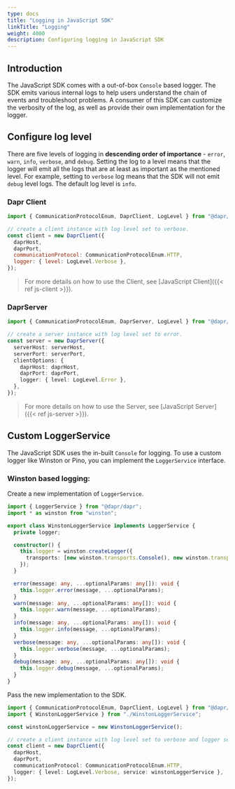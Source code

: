 ```yaml
---
type: docs
title: "Logging in JavaScript SDK"
linkTitle: "Logging"
weight: 4000
description: Configuring logging in JavaScript SDK
---
```


## Introduction

The JavaScript SDK comes with a out-of-box `Console` based logger. The SDK emits various internal logs to help users understand the chain of events and troubleshoot problems. A consumer of this SDK can customize the verbosity of the log, as well as provide their own implementation for the logger.

## Configure log level

There are five levels of logging in **descending order of importance** - `error`, `warn`, `info`, `verbose`, and `debug`. Setting the log to a level means that the logger will emit all the logs that are at least as important as the mentioned level. For example, setting to `verbose` log means that the SDK will not emit `debug` level logs. The default log level is `info`.

### Dapr Client

```js
import { CommunicationProtocolEnum, DaprClient, LogLevel } from "@dapr/dapr";

// create a client instance with log level set to verbose.
const client = new DaprClient({
  daprHost,
  daprPort,
  communicationProtocol: CommunicationProtocolEnum.HTTP,
  logger: { level: LogLevel.Verbose },
});
```

> For more details on how to use the Client, see [JavaScript Client]({{< ref js-client >}}).

### DaprServer

```ts
import { CommunicationProtocolEnum, DaprServer, LogLevel } from "@dapr/dapr";

// create a server instance with log level set to error.
const server = new DaprServer({
  serverHost: serverHost,
  serverPort: serverPort,
  clientOptions: {
    daprHost: daprHost,
    daprPort: daprPort,
    logger: { level: LogLevel.Error },
  },
});
```

> For more details on how to use the Server, see [JavaScript Server]({{< ref js-server >}}).

## Custom LoggerService

The JavaScript SDK uses the in-built `Console` for logging. To use a custom logger like Winston or Pino, you can implement the `LoggerService` interface.

### Winston based logging:

Create a new implementation of `LoggerService`.

```ts
import { LoggerService } from "@dapr/dapr";
import * as winston from "winston";

export class WinstonLoggerService implements LoggerService {
  private logger;

  constructor() {
    this.logger = winston.createLogger({
      transports: [new winston.transports.Console(), new winston.transports.File({ filename: "combined.log" })],
    });
  }

  error(message: any, ...optionalParams: any[]): void {
    this.logger.error(message, ...optionalParams);
  }
  warn(message: any, ...optionalParams: any[]): void {
    this.logger.warn(message, ...optionalParams);
  }
  info(message: any, ...optionalParams: any[]): void {
    this.logger.info(message, ...optionalParams);
  }
  verbose(message: any, ...optionalParams: any[]): void {
    this.logger.verbose(message, ...optionalParams);
  }
  debug(message: any, ...optionalParams: any[]): void {
    this.logger.debug(message, ...optionalParams);
  }
}
```

Pass the new implementation to the SDK.

```ts
import { CommunicationProtocolEnum, DaprClient, LogLevel } from "@dapr/dapr";
import { WinstonLoggerService } from "./WinstonLoggerService";

const winstonLoggerService = new WinstonLoggerService();

// create a client instance with log level set to verbose and logger service as winston.
const client = new DaprClient({
  daprHost,
  daprPort,
  communicationProtocol: CommunicationProtocolEnum.HTTP,
  logger: { level: LogLevel.Verbose, service: winstonLoggerService },
});
```
